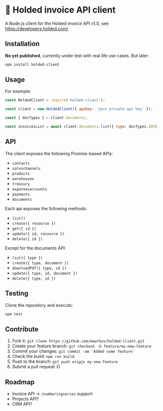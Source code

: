 # 💎 Holded invoice API client

A Node.js client for the Holded *invoice* API v1.0, see https://developers.holded.com/

## Installation

**No yet published**, currently under test with real life use cases. But later:

```bash
npm install holded-client
```

## Usage

For example:

```js
const HoldedClient = require('holded-client');

const client = new HoldedClient({ apiKey: 'your private api key' });

const { docTypes } = client.documents;

const invoicesList = await client.documents.list({ type: docTypes.INVOICE });
```

## API

The client exposes the following Promise-based APIs:

- `contacts`
- `saleschannels`
- `products`
- `warehouses`
- `treasury`
- `expensesaccounts`
- `payments`
- `documents`

Each api exposes the following methods:

- `list()`
- `create({ resource })`
- `get({ id })`
- `update({ id, resource })`
- `delete({ id })`

Except for the documents API:

- `list({ type })`
- `create({ type, document })`
- `downloadPdf({ type, id })`
- `update({ type, id, document })`
- `delete({ type, id })`

## Testing

Clone the repository and execute:

```bash
npm test
```

## Contribute

1. Fork it: `git clone https://github.com/mawrkus/holded-client.git`
2. Create your feature branch: `git checkout -b feature/my-new-feature`
3. Commit your changes: `git commit -am 'Added some feature'`
4. Check the build: `npm run build`
5. Push to the branch: `git push origin my-new-feature`
6. Submit a pull request :D

## Roadmap

- Invoice API -> `/numberingseries` support
- Projects API?
- CRM API?
